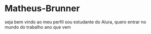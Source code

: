 # Matheus-Brunner

seja bem vindo ao meu perfil
sou estudante do Alura, quero entrar no mundo do trabalho ano que vem
